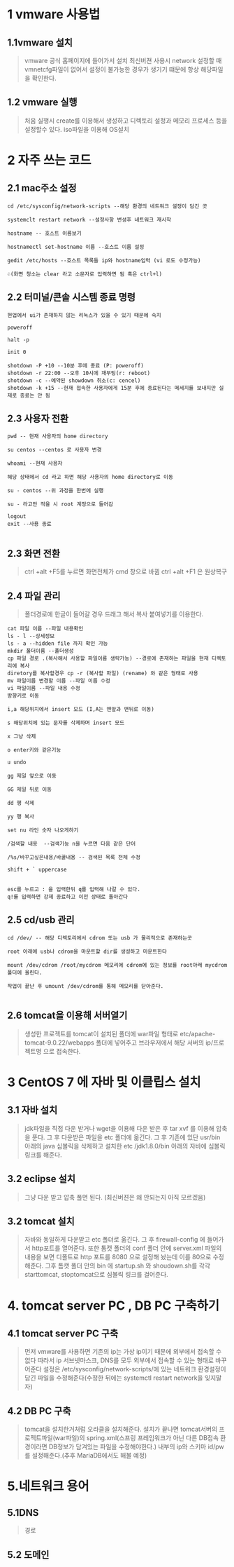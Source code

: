 #  1 vmware 사용법



## 1.1vmware 설치

> vmware 공식 홈페이지에 들어가서 설치 최신버젼 사용시 network 설정할 때 vmnetcfg파일이 없어서 설정이 불가능한 경우가 생기기 떄문에 항상 해당파일을 확인한다.

## 1.2 vmware 실행

> 처음 실행시 create를 이용해서 생성하고 디렉토리 설정과 메모리 프로세스 등을 설정할수 있다. iso파일을 이용해 OS설치



# 2 자주 쓰는 코드



## 2.1 mac주소 설정

```
cd /etc/sysconfig/network-scripts --해당 환경의 네트워크 설정이 담긴 곳

systemclt restart network --설정사항 변셩후 네트워크 재시작

hostname -- 호스트 이름보기

hostnamectl set-hostname 이름 --호스트 이름 설정

gedit /etc/hosts --호스트 목록들 ip와 hostname입력 (vi 로도 수정가능)

♧(화면 청소는 clear 라고 소문자로 입력하면 됨 혹은 ctrl+l)

```



## 2.2 터미널/콘솔 시스템 종료 명령

```
현업에서 ui가 존재하지 않는 리눅스가 있을 수 있기 때문에 숙지

poweroff

halt -p

init 0

shotdown -P +10 --10분 후에 종료 (P: poweroff)
shotdown -r 22:00 --오후 10시에 재부팅(r: reboot)
shotdown -c --예약된 showdown 취소(c: cencel)
shotdown -k +15 --현재 접속한 사용자에게 15분 후에 종료된다는 메세지를 보내지만 실제로 종료는 안 됨
```



## 2.3 사용자 전환

```
pwd -- 현재 사용자의 home directory

su centos --centos 로 사용자 변경

whoami --현재 사용자

해당 상태에서 cd 라고 하면 해당 사용자의 home directory로 이동

su - centos --위 과정을 한번에 실행

su - 라고만 적을 시 root 계정으로 들어감

logout 
exit --사용 종료


```

## 2.3 화면 전환

> ctrl +alt +F5를 누르면 화면전체가 cmd 창으로 바뀜  ctrl +alt +F1 은 원상복구



## 2.4 파일 관리

> 폴더경로에 한글이 들어갈 경우 드래그 해서 복사 붙여넣기를 이용한다.

```
cat 파일 이름 --파일 내용확인 
ls - l --상세정보
ls - a --hidden file 까지 확인 가능
mkdir 폴더이름 --폴더생성
cp 파일 경로 .(복사해서 사용할 파일이름 생략가능) --경로에 존재하는 파일을 현재 디렉토리에 복사
diretory를 복사할경우 cp -r (복사할 파일) (rename) 와 같은 형태로 사용
mv 파일이름 변경할 이름 --파일 이름 수정
vi 파일이름 --파일 내용 수정 
방향키로 이동

i,a 해당위치에서 insert 모드 (I,A는 맨앞과 맨뒤로 이동)

s 해당위치에 있는 문자를 삭제하며 insert 모드 

x 그냥 삭제

o enter키와 같은기능

u undo

gg 제일 앞으로 이동

GG 제일 뒤로 이동

dd 행 삭제

yy 행 복사

set nu 라인 숫자 나오게하기

/검색할 내용  --검색기능 n을 누르면 다음 같은 단어

/%s/바꾸고싶은내용/바꿀내용 -- 검색된 목록 전체 수정

shift + ` uppercase


esc를 누르고 : 을 입력한뒤 q를 입력해 나갈 수 있다. 
q!를 입력하면 강제 종료하고 이전 상태로 돌아간다
```

## 2.5 cd/usb 관리

```
cd /dev/ -- 해당 디렉토리에서 cdrom 또는 usb 가 물리적으로 존재하는곳

root 아래에 usb나 cdrom을 마운트할 dir를 생성하고 마운트한다

mount /dev/cdrom /root/mycdrom 메모리에 cdrom에 있는 정보를 root아래 mycdrom 폴더에 올린다.

작업이 끝난 후 umount /dev/cdrom를 통해 메모리를 닫아준다.


```

## 2.6 tomcat을 이용해 서버열기

> 생성한 프로젝트를 tomcat이 설치된 폴더에 war파일 형태로 etc/apache-tomcat-9.0.22/webapps 폴더에 넣어주고 브라우저에서 해당 서버의 ip/프로젝트명 으로 접속한다.



# 3 CentOS 7 에 자바 및 이클립스 설치



## 3.1 자바 설치

> jdk파일을 직접 다운 받거나 wget을 이용해 다운 받은 후 tar xvf 를 이용해 압축을 푼다. 그 후 다운받은 파일을 etc 폴더에 옮긴다. 그 후 기존에 있단 usr/bin 아래의 java 심볼릭을 삭제하고 설치한 etc /jdk1.8.0/bin 아래의 자바에 심볼릭 링크를 해준다.

## 3.2 eclipse 설치

> 그냥 다운 받고 압축 풀면 된다. (최신버젼은 왜 안되는지 아직 모르겠음)

## 3.2 tomcat 설치

> 자바와 동일하게 다운받고 etc 폴더로 옮긴다. 그 후 firewall-config 에 들어가서 http포트를 열어준다. 또한 톰캣 폴더의 conf 폴더 안에 server.xml 파일의 내용을 보면 디폴트로 http 포트를 8080 으로 설정해 놨는데 이를 80으로 수정해준다. 그후 톰캣 폴더 안의 bin 에 startup.sh 와 shoudown.sh를 각각 starttomcat, stoptomcat으로 심볼릭 링크를 걸어준다.

# 4. tomcat server PC , DB PC 구축하기



## 4.1 tomcat server PC 구축

> 먼저 vmware를 사용하면 기존의 ip는 가상 ip이기 때문에 외부에서 접속할 수 없다 따라서 ip 서브넷마스크, DNS를 모두 외부에서 접속할 수 있는 형태로 바꾸어준다 설정은 /etc/sysconfig/network-scripts/에 있는 네트워크 환경설정이 담긴 파일을 수정해준다(수정한 뒤에는 systemctl restart network을 잊지말자)

## 4.2 DB PC 구축

> tomcat을 설치한거처럼 오라클을 설치해준다. 설치가 끝나면 tomcat서버의 프로젝트파일(war파일)의 spring.xml(스프링 프레임워크가 아닌 다른 DB접속 환경이라면 DB정보가 담겨있는 파일을 수정해야한다.) 내부의 ip와 스키마 id/pw를 설정해준다.(추후 MariaDB에서도 해볼 예정)



# 5.네트워크 용어

## 5.1DNS

> 경로



## 5.2 도메인





